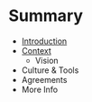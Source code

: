 # Summary

* [Introduction](README.md)
* [Context](chapter1.md)
   * Vision
* Culture & Tools
* Agreements
* More Info


